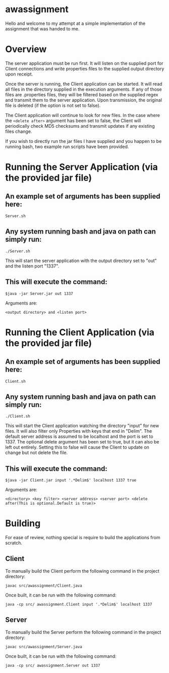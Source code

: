 # awassignment

Hello and welcome to my attempt at a simple implementation of the assignment that was handed to me.

# Overview
The server application must be run first. It will listen on the supplied port for Client connections and write 
properties files to the supplied output directory upon receipt.

Once the server is running, the Client application can be started. It will read all files in the directory supplied
in the execution arguments. If any of those files are .properties files, they will be filtered based on the 
supplied regex and transmit them to the server application. Upon transmission, the original file is deleted (if 
the <delete after> option is not set to false). 

The Client application will continue to look for new files. In the case where the `<delete after>` argument has been set to false, 
the Client will periodically check MD5 checksums and transmit updates if any existing files change.

If you wish to directly run the jar files I have supplied and you happen to be running bash, two example run scripts have been provided.

# Running the Server Application (via the provided jar file)
## An example set of arguments has been supplied here:
`Server.sh`

## Any system running bash and java on path can simply run:
`./Server.sh`

This will start the server application with the output directory set to "out" and the listen port "1337".

## This will execute the command:
`$java -jar Server.jar out 1337`

Arguments are: 

`<output directory> and <listen port>`


# Running the Client Application (via the provided jar file) 
## An example set of arguments has been supplied here:

`Client.sh`

## Any system running bash and java on path can simply run:

`./Client.sh`

This will start the Client application watching the directory "input" for new files. It will also filter only 
Properties with keys that end in "Delim". The default server address is assumed to be localhost and the port 
is set to 1337. The optional delete argument has been set to true, but it can also be left out entirely. 
Setting this to false will cause the Client to update on change but not delete the file.

## This will execute the command:

`$java -jar Client.jar input '.*Delim$' localhost 1337 true`

Arguments are: 

`<directory> <key filter> <server address> <server port> <delete after(This is optional.Default is true)>`


# Building 
For ease of review, nothing special is require to build the applications from scratch.

## Client
To manually build the Client perform the following command in the project directory:

`javac src/awassignment/Client.java`

Once built, it can be run with the following command:

`java -cp src/ awassignment.Client input '.*Delim$' localhost 1337`


## Server
To manually build the Server perform the following command in the project directory:

`javac src/awassignment/Server.java`

Once built, it can be run with the following command:

`java -cp src/ awassignment.Server out 1337`

